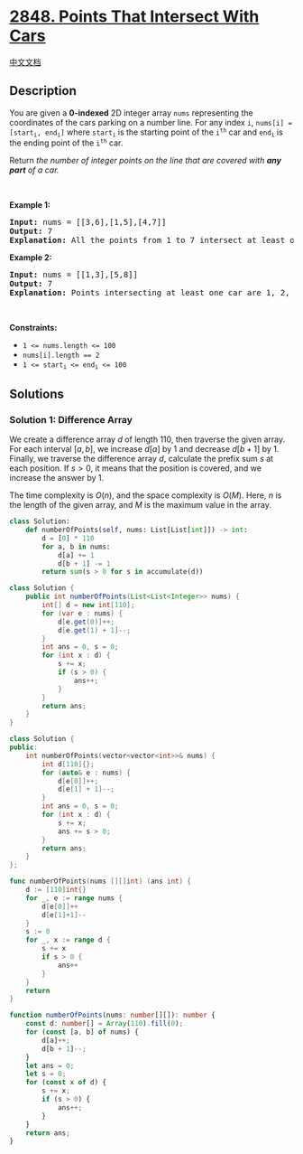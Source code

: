 # [2848. Points That Intersect With Cars](https://leetcode.com/problems/points-that-intersect-with-cars)

[中文文档](/solution/2800-2899/2848.Points%20That%20Intersect%20With%20Cars/README.md)

<!-- tags:Array,Hash Table,Prefix Sum -->

<!-- difficulty:Easy -->

## Description

<p>You are given a <strong>0-indexed</strong> 2D integer array <code>nums</code> representing the coordinates of the cars parking on a number line. For any index <code>i</code>, <code>nums[i] = [start<sub>i</sub>, end<sub>i</sub>]</code> where <code>start<sub>i</sub></code> is the starting point of the <code>i<sup>th</sup></code> car and <code>end<sub>i</sub></code> is the ending point of the <code>i<sup>th</sup></code> car.</p>

<p>Return <em>the number of integer points on the line that are covered with <strong>any part</strong> of a car.</em></p>

<p>&nbsp;</p>
<p><strong class="example">Example 1:</strong></p>

<pre>
<strong>Input:</strong> nums = [[3,6],[1,5],[4,7]]
<strong>Output:</strong> 7
<strong>Explanation:</strong> All the points from 1 to 7 intersect at least one car, therefore the answer would be 7.
</pre>

<p><strong class="example">Example 2:</strong></p>

<pre>
<strong>Input:</strong> nums = [[1,3],[5,8]]
<strong>Output:</strong> 7
<strong>Explanation:</strong> Points intersecting at least one car are 1, 2, 3, 5, 6, 7, 8. There are a total of 7 points, therefore the answer would be 7.
</pre>

<p>&nbsp;</p>
<p><strong>Constraints:</strong></p>

<ul>
	<li><code>1 &lt;= nums.length &lt;= 100</code></li>
	<li><code>nums[i].length == 2</code></li>
	<li><code><font face="monospace">1 &lt;= start<sub>i</sub>&nbsp;&lt;= end<sub>i</sub>&nbsp;&lt;= 100</font></code></li>
</ul>

## Solutions

### Solution 1: Difference Array

We create a difference array $d$ of length $110$, then traverse the given array. For each interval $[a, b]$, we increase $d[a]$ by $1$ and decrease $d[b + 1]$ by $1$. Finally, we traverse the difference array $d$, calculate the prefix sum $s$ at each position. If $s > 0$, it means that the position is covered, and we increase the answer by $1$.

The time complexity is $O(n)$, and the space complexity is $O(M)$. Here, $n$ is the length of the given array, and $M$ is the maximum value in the array.

<!-- tabs:start -->

```python
class Solution:
    def numberOfPoints(self, nums: List[List[int]]) -> int:
        d = [0] * 110
        for a, b in nums:
            d[a] += 1
            d[b + 1] -= 1
        return sum(s > 0 for s in accumulate(d))
```

```java
class Solution {
    public int numberOfPoints(List<List<Integer>> nums) {
        int[] d = new int[110];
        for (var e : nums) {
            d[e.get(0)]++;
            d[e.get(1) + 1]--;
        }
        int ans = 0, s = 0;
        for (int x : d) {
            s += x;
            if (s > 0) {
                ans++;
            }
        }
        return ans;
    }
}
```

```cpp
class Solution {
public:
    int numberOfPoints(vector<vector<int>>& nums) {
        int d[110]{};
        for (auto& e : nums) {
            d[e[0]]++;
            d[e[1] + 1]--;
        }
        int ans = 0, s = 0;
        for (int x : d) {
            s += x;
            ans += s > 0;
        }
        return ans;
    }
};
```

```go
func numberOfPoints(nums [][]int) (ans int) {
	d := [110]int{}
	for _, e := range nums {
		d[e[0]]++
		d[e[1]+1]--
	}
	s := 0
	for _, x := range d {
		s += x
		if s > 0 {
			ans++
		}
	}
	return
}
```

```ts
function numberOfPoints(nums: number[][]): number {
    const d: number[] = Array(110).fill(0);
    for (const [a, b] of nums) {
        d[a]++;
        d[b + 1]--;
    }
    let ans = 0;
    let s = 0;
    for (const x of d) {
        s += x;
        if (s > 0) {
            ans++;
        }
    }
    return ans;
}
```

<!-- tabs:end -->

<!-- end -->
